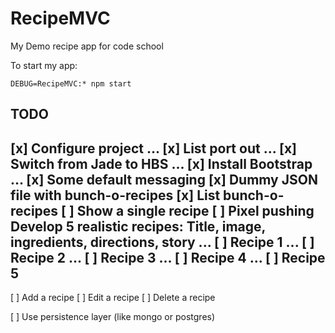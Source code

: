 # RecipeMVC

My Demo recipe app for code school

To start my app:

```
DEBUG=RecipeMVC:* npm start
```

## TODO

[x] Configure project
... [x] List port out
... [x] Switch from Jade to HBS
... [x] Install Bootstrap
... [x] Some default messaging
[x] Dummy JSON file with bunch-o-recipes
[x] List bunch-o-recipes
[ ] Show a single recipe
[ ] Pixel pushing
Develop 5 realistic recipes: Title, image, ingredients, directions, story
... [ ] Recipe 1
... [ ] Recipe 2
... [ ] Recipe 3
... [ ] Recipe 4
... [ ] Recipe 5
-----

[ ] Add a recipe
[ ] Edit a recipe
[ ] Delete a recipe

[ ] Use persistence layer (like mongo or postgres)
